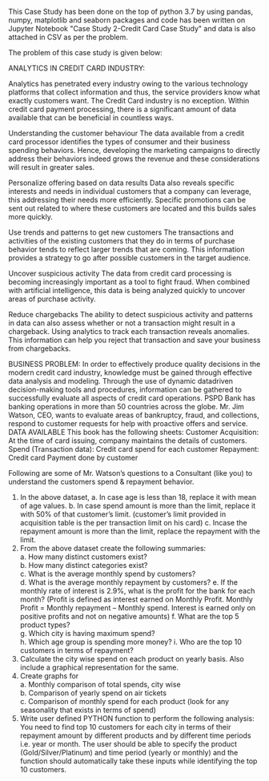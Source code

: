 This Case Study has been done on the top of python 3.7 by using pandas, numpy, matplotlib and seaborn packages and code has been written on Jupyter Notebook "Case Study 2-Credit Card Case Study" and data is also attached in CSV as per the problem.

The problem of this case study is given below:

ANALYTICS IN CREDIT CARD INDUSTRY:

Analytics has penetrated every industry owing to the various technology platforms that collect information and thus, the service providers know what exactly customers want. The Credit Card industry is no exception. Within credit card payment processing, there is a significant amount of data available that can be beneficial in countless ways.

Understanding the customer behaviour 
The data available from a credit card processor identifies the types of consumer and their business spending behaviors. Hence, developing the marketing campaigns to directly address their behaviors indeed grows the revenue and these considerations will result in greater sales.

Personalize offering based on data results 
Data also reveals specific interests and needs in individual customers that a company can leverage, this addressing their needs more efficiently. Specific promotions can be sent out related to where these customers are located and this builds sales more quickly.

Use trends and patterns to get new customers 
The transactions and activities of the existing customers that they do in terms of purchase behavior tends to reflect larger trends that are coming. This information provides a strategy to go after possible customers in the target audience.

Uncover suspicious activity 
The data from credit card processing is becoming increasingly important as a tool to fight fraud. When combined with artificial intelligence, this data is being analyzed quickly to uncover areas of purchase activity.

Reduce chargebacks 
The ability to detect suspicious activity and patterns in data can also assess whether or not a transaction might result in a chargeback. Using analytics to track each transaction reveals anomalies. This information can help you reject that transaction and save your business from chargebacks.


BUSINESS PROBLEM: 
In order to effectively produce quality decisions in the modern credit card industry, knowledge must be gained through effective data analysis and modeling. Through the use of dynamic datadriven decision-making tools and procedures, information can be gathered to successfully evaluate all aspects of credit card operations. PSPD Bank has banking operations in more than 50 countries across the globe. Mr. Jim Watson, CEO, wants to evaluate areas of bankruptcy, fraud, and collections, respond to customer requests for help with proactive offers and service.
DATA AVAILABLE 
This book has the following sheets: Customer Acquisition: At the time of card issuing, company maintains the details of customers. 
Spend (Transaction data): Credit card spend for each customer Repayment: Credit card Payment done by customer

Following are some of Mr. Watson’s questions to a Consultant (like you) to understand the customers spend & repayment behavior. 
1. In the above dataset, 
a. In case age is less than 18, replace it with mean of age values.
b. In case spend amount is more than the limit, replace it with 50% of that customer’s limit. (customer’s limit provided in acquisition table is the per transaction limit on his card) 
c. Incase the repayment amount is more than the limit, replace the repayment with the limit. 
2. From the above dataset create the following summaries:  
a. How many distinct customers exist?  
b. How many distinct categories exist?  
c. What is the average monthly spend by customers?  
d. What is the average monthly repayment by customers? 
e. If the monthly rate of interest is 2.9%, what is the profit for the bank for each month? (Profit is defined as interest earned on Monthly Profit. Monthly Profit = Monthly repayment – Monthly spend. Interest is earned only on positive profits and not on negative amounts)
f. What are the top 5 product types?  
g. Which city is having maximum spend?  
h. Which age group is spending more money? 
i. Who are the top 10 customers in terms of repayment?
3. Calculate the city wise spend on each product on yearly basis. Also include a graphical representation for the same.
4. Create graphs for  
a. Monthly comparison of total spends, city wise  
b. Comparison of yearly spend on air tickets  
c. Comparison of monthly spend for each product (look for any seasonality that exists in terms of spend)
5. Write user defined PYTHON function to perform the following analysis: You need to find top 10 customers for each city in terms of their repayment amount by different products and by different time periods i.e. year or month. The user should be able to specify the product (Gold/Silver/Platinum) and time period (yearly or monthly) and the function should automatically take these inputs while identifying the top 10 customers.

